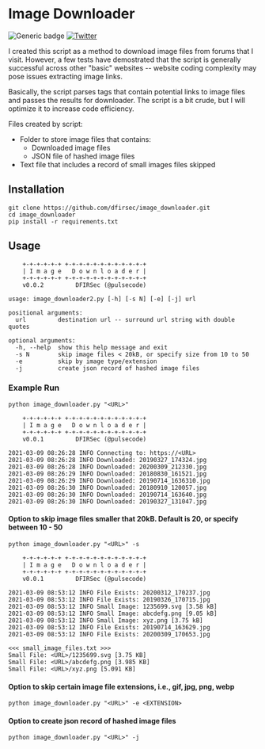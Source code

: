 # Image Downloader

![Generic badge](https://img.shields.io/badge/python-3.7-blue.svg) [![Twitter](https://img.shields.io/badge/Twitter-@pulsecode-blue.svg)](https://twitter.com/pulsecode)

I created this script as a method to download image files from forums that I visit. However, a few tests have demostrated that the script is generally successful across other "basic" websites -- website coding complexity may pose issues extracting image links.

Basically, the script parses tags that contain potential links to image files and passes the results for downloader. The script is a bit crude, but I will optimize it to increase code efficiency.

Files created by script:

- Folder to store image files that contains:
  - Downloaded image files
  - JSON file of hashed image files
- Text file that includes a record of small images files skipped</li>

## Installation

```text
git clone https://github.com/dfirsec/image_downloader.git
cd image_downloader
pip install -r requirements.txt
```

## Usage

```console
    +-+-+-+-+-+ +-+-+-+-+-+-+-+-+-+-+-+
    | I m a g e   D o w n l o a d e r |
    +-+-+-+-+-+ +-+-+-+-+-+-+-+-+-+-+-+
    v0.0.2         DFIRSec (@pulsecode)

usage: image_downloader2.py [-h] [-s N] [-e] [-j] url

positional arguments:
  url         destination url -- surround url string with double quotes

optional arguments:
  -h, --help  show this help message and exit
  -s N        skip image files < 20kB, or specify size from 10 to 50
  -e          skip by image type/extension
  -j          create json record of hashed image files
```

### Example Run

```text
python image_downloader.py "<URL>"

    +-+-+-+-+-+ +-+-+-+-+-+-+-+-+-+-+-+
    | I m a g e   D o w n l o a d e r |
    +-+-+-+-+-+ +-+-+-+-+-+-+-+-+-+-+-+
    v0.0.1         DFIRSec (@pulsecode)

2021-03-09 08:26:28 INFO Connecting to: https://<URL>
2021-03-09 08:26:28 INFO Downloaded: 20190327_174324.jpg
2021-03-09 08:26:28 INFO Downloaded: 20200309_212330.jpg
2021-03-09 08:26:29 INFO Downloaded: 20180830_161521.jpg
2021-03-09 08:26:29 INFO Downloaded: 20190714_1636310.jpg
2021-03-09 08:26:30 INFO Downloaded: 20180910_120057.jpg
2021-03-09 08:26:30 INFO Downloaded: 20190714_163640.jpg
2021-03-09 08:26:30 INFO Downloaded: 20190327_131047.jpg
```

#### Option to skip image files smaller that 20kB. Default is 20, or specify between 10 - 50

```text
python image_downloader.py "<URL>" -s

    +-+-+-+-+-+ +-+-+-+-+-+-+-+-+-+-+-+
    | I m a g e   D o w n l o a d e r |
    +-+-+-+-+-+ +-+-+-+-+-+-+-+-+-+-+-+
    v0.0.1         DFIRSec (@pulsecode)

2021-03-09 08:53:12 INFO File Exists: 20200312_170237.jpg
2021-03-09 08:53:12 INFO File Exists: 20190326_170715.jpg
2021-03-09 08:53:12 INFO Small Image: 1235699.svg [3.58 kB]
2021-03-09 08:53:12 INFO Small Image: abcdefg.png [9.05 kB]
2021-03-09 08:53:12 INFO Small Image: xyz.png [3.75 kB]
2021-03-09 08:53:12 INFO File Exists: 20190714_163629.jpg
2021-03-09 08:53:12 INFO File Exists: 20200309_170653.jpg
```

```text
<<< small_image_files.txt >>>
Small File: <URL>/1235699.svg [3.75 KB]
Small File: <URL>/abcdefg.png [3.985 KB]
Small File: <URL>/xyz.png [5.091 KB]
```

#### Option to skip certain image file extensions, i.e., gif, jpg, png, webp

```text
python image_downloader.py "<URL>" -e <EXTENSION>
```


#### Option to create json record of hashed image files

```text
python image_downloader.py "<URL>" -j
```
